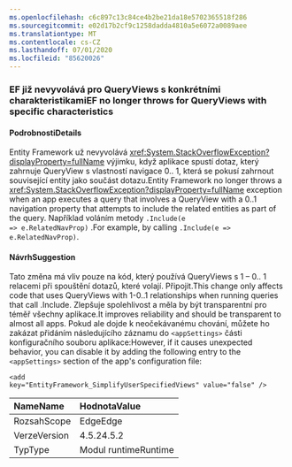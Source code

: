 ```yaml
---
ms.openlocfilehash: c6c897c13c84ce4b2be21da18e5702365518f286
ms.sourcegitcommit: e02d17b2cf9c1258dadda4810a5e6072a0089aee
ms.translationtype: MT
ms.contentlocale: cs-CZ
ms.lasthandoff: 07/01/2020
ms.locfileid: "85620026"
---
```

### <a name="ef-no-longer-throws-for-queryviews-with-specific-characteristics"></a><span data-ttu-id="3345f-101">EF již nevyvolává pro QueryViews s konkrétními charakteristikami</span><span class="sxs-lookup"><span data-stu-id="3345f-101">EF no longer throws for QueryViews with specific characteristics</span></span>

#### <a name="details"></a><span data-ttu-id="3345f-102">Podrobnosti</span><span class="sxs-lookup"><span data-stu-id="3345f-102">Details</span></span>

<span data-ttu-id="3345f-103">Entity Framework už nevyvolává <xref:System.StackOverflowException?displayProperty=fullName> výjimku, když aplikace spustí dotaz, který zahrnuje QueryView s vlastností navigace 0.. 1, která se pokusí zahrnout související entity jako součást dotazu.</span><span class="sxs-lookup"><span data-stu-id="3345f-103">Entity Framework no longer throws a <xref:System.StackOverflowException?displayProperty=fullName> exception when an app executes a query that involves a QueryView with a 0..1 navigation property that attempts to include the related entities as part of the query.</span></span> <span data-ttu-id="3345f-104">Například voláním metody <code>.Include(e =&gt; e.RelatedNavProp)</code> .</span><span class="sxs-lookup"><span data-stu-id="3345f-104">For example, by calling <code>.Include(e =&gt; e.RelatedNavProp)</code>.</span></span>

#### <a name="suggestion"></a><span data-ttu-id="3345f-105">Návrh</span><span class="sxs-lookup"><span data-stu-id="3345f-105">Suggestion</span></span>

<span data-ttu-id="3345f-106">Tato změna má vliv pouze na kód, který používá QueryViews s 1 – 0.. 1 relacemi při spouštění dotazů, které volají. Připojit.</span><span class="sxs-lookup"><span data-stu-id="3345f-106">This change only affects code that uses QueryViews with 1-0..1 relationships when running queries that call .Include.</span></span> <span data-ttu-id="3345f-107">Zlepšuje spolehlivost a měla by být transparentní pro téměř všechny aplikace.</span><span class="sxs-lookup"><span data-stu-id="3345f-107">It improves reliability and should be transparent to almost all apps.</span></span> <span data-ttu-id="3345f-108">Pokud ale dojde k neočekávanému chování, můžete ho zakázat přidáním následujícího záznamu do <code>&lt;appSettings&gt;</code> části konfiguračního souboru aplikace:</span><span class="sxs-lookup"><span data-stu-id="3345f-108">However, if it causes unexpected behavior, you can disable it by adding the following entry to the <code>&lt;appSettings&gt;</code> section of the app's configuration file:</span></span><pre><code class="lang-xml">&lt;add key=&quot;EntityFramework_SimplifyUserSpecifiedViews&quot; value=&quot;false&quot; /&gt;&#13;&#10;</code></pre>

| <span data-ttu-id="3345f-109">Name</span><span class="sxs-lookup"><span data-stu-id="3345f-109">Name</span></span>    | <span data-ttu-id="3345f-110">Hodnota</span><span class="sxs-lookup"><span data-stu-id="3345f-110">Value</span></span>       |
|:--------|:------------|
| <span data-ttu-id="3345f-111">Rozsah</span><span class="sxs-lookup"><span data-stu-id="3345f-111">Scope</span></span>   |<span data-ttu-id="3345f-112">Edge</span><span class="sxs-lookup"><span data-stu-id="3345f-112">Edge</span></span>|
|<span data-ttu-id="3345f-113">Verze</span><span class="sxs-lookup"><span data-stu-id="3345f-113">Version</span></span>|<span data-ttu-id="3345f-114">4.5.2</span><span class="sxs-lookup"><span data-stu-id="3345f-114">4.5.2</span></span>|
|<span data-ttu-id="3345f-115">Typ</span><span class="sxs-lookup"><span data-stu-id="3345f-115">Type</span></span>|<span data-ttu-id="3345f-116">Modul runtime</span><span class="sxs-lookup"><span data-stu-id="3345f-116">Runtime</span></span>|
